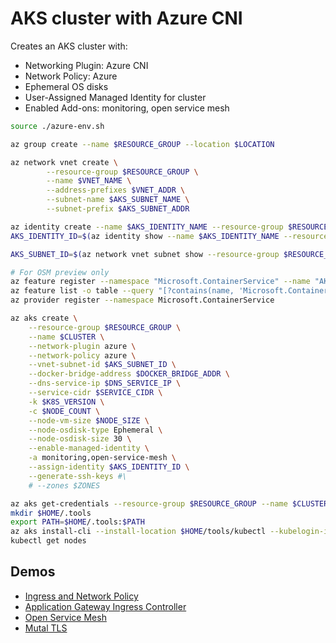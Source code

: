 AKS cluster with Azure CNI
==========================

Creates an AKS cluster with:

* Networking Plugin: Azure CNI
* Network Policy: Azure
* Ephemeral OS disks
* User-Assigned Managed Identity for cluster
* Enabled Add-ons: monitoring, open service mesh

```sh
source ./azure-env.sh

az group create --name $RESOURCE_GROUP --location $LOCATION

az network vnet create \
        --resource-group $RESOURCE_GROUP \
        --name $VNET_NAME \
        --address-prefixes $VNET_ADDR \
        --subnet-name $AKS_SUBNET_NAME \
        --subnet-prefix $AKS_SUBNET_ADDR

az identity create --name $AKS_IDENTITY_NAME --resource-group $RESOURCE_GROUP
AKS_IDENTITY_ID=$(az identity show --name $AKS_IDENTITY_NAME --resource-group $RESOURCE_GROUP --query id -o tsv)

AKS_SUBNET_ID=$(az network vnet subnet show --resource-group $RESOURCE_GROUP --vnet-name $VNET_NAME --name $AKS_SUBNET_NAME --query id -o tsv)

# For OSM preview only
az feature register --namespace "Microsoft.ContainerService" --name "AKS-OpenServiceMesh"
az feature list -o table --query "[?contains(name, 'Microsoft.ContainerService/AKS-OpenServiceMesh')].{Name:name,State:properties.state}"
az provider register --namespace Microsoft.ContainerService

az aks create \
    --resource-group $RESOURCE_GROUP \
    --name $CLUSTER \
    --network-plugin azure \
    --network-policy azure \
    --vnet-subnet-id $AKS_SUBNET_ID \
    --docker-bridge-address $DOCKER_BRIDGE_ADDR \
    --dns-service-ip $DNS_SERVICE_IP \
    --service-cidr $SERVICE_CIDR \
    -k $K8S_VERSION \
    -c $NODE_COUNT \
    --node-vm-size $NODE_SIZE \
    --node-osdisk-type Ephemeral \
    --node-osdisk-size 30 \
    --enable-managed-identity \
    -a monitoring,open-service-mesh \
    --assign-identity $AKS_IDENTITY_ID \
    --generate-ssh-keys #\
    # --zones $ZONES

az aks get-credentials --resource-group $RESOURCE_GROUP --name $CLUSTER --overwrite-existing
mkdir $HOME/.tools
export PATH=$HOME/.tools:$PATH
az aks install-cli --install-location $HOME/tools/kubectl --kubelogin-install-location $HOME/tools/kubelogin
kubectl get nodes
```

Demos
-----

* [Ingress and Network Policy](./ingress/)
* [Application Gateway Ingress Controller](./agic/)
* [Open Service Mesh](./osm/)
* [Mutal TLS](./mtls/)
